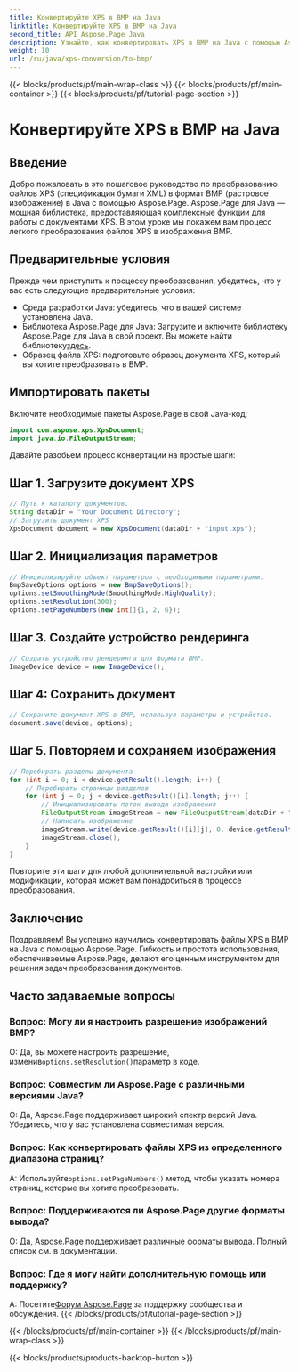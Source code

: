 ```yaml
---
title: Конвертируйте XPS в BMP на Java
linktitle: Конвертируйте XPS в BMP на Java
second_title: API Aspose.Page Java
description: Узнайте, как конвертировать XPS в BMP на Java с помощью Aspose.Page. Следуйте нашему простому руководству для эффективного и качественного преобразования документов.
weight: 10
url: /ru/java/xps-conversion/to-bmp/
---
```


{{< blocks/products/pf/main-wrap-class >}}
{{< blocks/products/pf/main-container >}}
{{< blocks/products/pf/tutorial-page-section >}}

# Конвертируйте XPS в BMP на Java

## Введение
Добро пожаловать в это пошаговое руководство по преобразованию файлов XPS (спецификация бумаги XML) в формат BMP (растровое изображение) в Java с помощью Aspose.Page. Aspose.Page для Java — мощная библиотека, предоставляющая комплексные функции для работы с документами XPS. В этом уроке мы покажем вам процесс легкого преобразования файлов XPS в изображения BMP.
## Предварительные условия
Прежде чем приступить к процессу преобразования, убедитесь, что у вас есть следующие предварительные условия:
- Среда разработки Java: убедитесь, что в вашей системе установлена Java.
-  Библиотека Aspose.Page для Java: Загрузите и включите библиотеку Aspose.Page для Java в свой проект. Вы можете найти библиотеку[здесь](https://releases.aspose.com/page/java/).
- Образец файла XPS: подготовьте образец документа XPS, который вы хотите преобразовать в BMP.
## Импортировать пакеты
Включите необходимые пакеты Aspose.Page в свой Java-код:
```java
import com.aspose.xps.XpsDocument;
import java.io.FileOutputStream;
```
Давайте разобьем процесс конвертации на простые шаги:
## Шаг 1. Загрузите документ XPS
```java
// Путь к каталогу документов.
String dataDir = "Your Document Directory";
// Загрузить документ XPS
XpsDocument document = new XpsDocument(dataDir + "input.xps");
```
## Шаг 2. Инициализация параметров
```java
// Инициализируйте объект параметров с необходимыми параметрами.
BmpSaveOptions options = new BmpSaveOptions();
options.setSmoothingMode(SmoothingMode.HighQuality);
options.setResolution(300);
options.setPageNumbers(new int[]{1, 2, 6});
```
## Шаг 3. Создайте устройство рендеринга
```java
// Создать устройство рендеринга для формата BMP.
ImageDevice device = new ImageDevice();
```
## Шаг 4: Сохранить документ
```java
// Сохраните документ XPS в BMP, используя параметры и устройство.
document.save(device, options);
```
## Шаг 5. Повторяем и сохраняем изображения
```java
// Перебирать разделы документа
for (int i = 0; i < device.getResult().length; i++) {
    // Перебирать страницы разделов
    for (int j = 0; j < device.getResult()[i].length; j++) {
        // Инициализировать поток вывода изображения
        FileOutputStream imageStream = new FileOutputStream(dataDir + "XPStoBMP" + "_" + (i + 1) + "_" + (j + 1) + ".bmp");
        // Написать изображение
        imageStream.write(device.getResult()[i][j], 0, device.getResult()[i][j].length);
        imageStream.close();
    }
}
```
Повторите эти шаги для любой дополнительной настройки или модификации, которая может вам понадобиться в процессе преобразования.
## Заключение
Поздравляем! Вы успешно научились конвертировать файлы XPS в BMP на Java с помощью Aspose.Page. Гибкость и простота использования, обеспечиваемые Aspose.Page, делают его ценным инструментом для решения задач преобразования документов.
## Часто задаваемые вопросы
### Вопрос: Могу ли я настроить разрешение изображений BMP?
 О: Да, вы можете настроить разрешение, изменив`options.setResolution()`параметр в коде.
### Вопрос: Совместим ли Aspose.Page с различными версиями Java?
О: Да, Aspose.Page поддерживает широкий спектр версий Java. Убедитесь, что у вас установлена совместимая версия.
### Вопрос: Как конвертировать файлы XPS из определенного диапазона страниц?
 А: Используйте`options.setPageNumbers()` метод, чтобы указать номера страниц, которые вы хотите преобразовать.
### Вопрос: Поддерживаются ли Aspose.Page другие форматы вывода?
О: Да, Aspose.Page поддерживает различные форматы вывода. Полный список см. в документации.
### Вопрос: Где я могу найти дополнительную помощь или поддержку?
 А: Посетите[Форум Aspose.Page](https://forum.aspose.com/c/page/39) за поддержку сообщества и обсуждения.
{{< /blocks/products/pf/tutorial-page-section >}}

{{< /blocks/products/pf/main-container >}}
{{< /blocks/products/pf/main-wrap-class >}}

{{< blocks/products/products-backtop-button >}}
